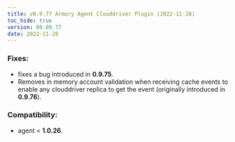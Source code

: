 ```yaml
---
title: v0.9.77 Armory Agent Clouddriver Plugin (2022-11-28)
toc_hide: true
version: 00.09.77
date: 2022-11-28
---
```


### Fixes:
- fixes a bug introduced in **0.9.75**.
- Removes in memory account validation when receiving cache events to enable any clouddriver replica to get the event (originally introduced in **0.9.76**).
### Compatibility:
- agent < **1.0.26**. 

